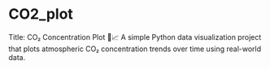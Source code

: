 # CO2_plot
Title: CO₂ Concentration Plot 🌱📈 A simple Python data visualization project that plots atmospheric CO₂ concentration trends over time using real-world data. 
